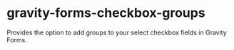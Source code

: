 # gravity-forms-checkbox-groups
Provides the option to add groups to your select checkbox fields in Gravity Forms.
